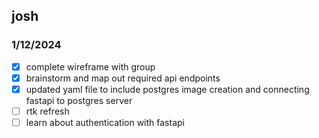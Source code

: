 ## josh

### 1/12/2024

- [x] complete wireframe with group
- [x] brainstorm and map out required api endpoints
- [x] updated yaml file to include postgres image creation and connecting fastapi to postgres server
- [ ] rtk refresh
- [ ] learn about authentication with fastapi

